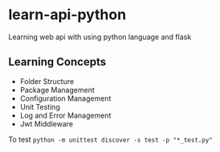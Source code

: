 # learn-api-python
Learning web api with using python language and flask

## Learning Concepts
- Folder Structure
- Package Management
- Configuration Management
- Unit Testing 
- Log and Error Management
- Jwt Middleware

To test
``` python -m unittest discover -s test -p "*_test.py" ```
